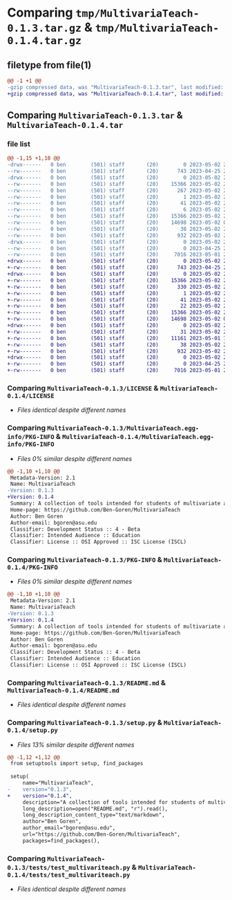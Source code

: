 # Comparing `tmp/MultivariaTeach-0.1.3.tar.gz` & `tmp/MultivariaTeach-0.1.4.tar.gz`

## filetype from file(1)

```diff
@@ -1 +1 @@
-gzip compressed data, was "MultivariaTeach-0.1.3.tar", last modified: Tue May  2 20:56:48 2023, max compression
+gzip compressed data, was "MultivariaTeach-0.1.4.tar", last modified: Tue May  2 21:14:27 2023, max compression
```

## Comparing `MultivariaTeach-0.1.3.tar` & `MultivariaTeach-0.1.4.tar`

### file list

```diff
@@ -1,15 +1,18 @@
-drwx------   0 ben        (501) staff       (20)        0 2023-05-02 20:56:48.396335 MultivariaTeach-0.1.3/
--rw-------   0 ben        (501) staff       (20)      743 2023-04-25 22:03:04.000000 MultivariaTeach-0.1.3/LICENSE
-drwx------   0 ben        (501) staff       (20)        0 2023-05-02 20:56:48.395394 MultivariaTeach-0.1.3/MultivariaTeach.egg-info/
--rw-------   0 ben        (501) staff       (20)    15366 2023-05-02 20:56:48.000000 MultivariaTeach-0.1.3/MultivariaTeach.egg-info/PKG-INFO
--rw-------   0 ben        (501) staff       (20)      267 2023-05-02 20:56:48.000000 MultivariaTeach-0.1.3/MultivariaTeach.egg-info/SOURCES.txt
--rw-------   0 ben        (501) staff       (20)        1 2023-05-02 20:56:48.000000 MultivariaTeach-0.1.3/MultivariaTeach.egg-info/dependency_links.txt
--rw-------   0 ben        (501) staff       (20)       41 2023-05-02 20:56:48.000000 MultivariaTeach-0.1.3/MultivariaTeach.egg-info/requires.txt
--rw-------   0 ben        (501) staff       (20)        6 2023-05-02 20:56:48.000000 MultivariaTeach-0.1.3/MultivariaTeach.egg-info/top_level.txt
--rw-------   0 ben        (501) staff       (20)    15366 2023-05-02 20:56:48.396061 MultivariaTeach-0.1.3/PKG-INFO
--rw-------   0 ben        (501) staff       (20)    14698 2023-05-02 00:18:49.000000 MultivariaTeach-0.1.3/README.md
--rw-------   0 ben        (501) staff       (20)       38 2023-05-02 20:56:48.396368 MultivariaTeach-0.1.3/setup.cfg
--rw-------   0 ben        (501) staff       (20)      932 2023-05-02 20:56:38.000000 MultivariaTeach-0.1.3/setup.py
-drwx------   0 ben        (501) staff       (20)        0 2023-05-02 20:56:48.395607 MultivariaTeach-0.1.3/tests/
--rw-------   0 ben        (501) staff       (20)        0 2023-04-25 22:05:08.000000 MultivariaTeach-0.1.3/tests/__init__.py
--rw-------   0 ben        (501) staff       (20)     7016 2023-05-01 22:22:43.000000 MultivariaTeach-0.1.3/tests/test_multivariteach.py
+drwx------   0 ben        (501) staff       (20)        0 2023-05-02 21:14:27.796776 MultivariaTeach-0.1.4/
+-rw-------   0 ben        (501) staff       (20)      743 2023-04-25 22:03:04.000000 MultivariaTeach-0.1.4/LICENSE
+drwx------   0 ben        (501) staff       (20)        0 2023-05-02 21:14:27.795134 MultivariaTeach-0.1.4/MultivariaTeach.egg-info/
+-rw-------   0 ben        (501) staff       (20)    15366 2023-05-02 21:14:27.000000 MultivariaTeach-0.1.4/MultivariaTeach.egg-info/PKG-INFO
+-rw-------   0 ben        (501) staff       (20)      330 2023-05-02 21:14:27.000000 MultivariaTeach-0.1.4/MultivariaTeach.egg-info/SOURCES.txt
+-rw-------   0 ben        (501) staff       (20)        1 2023-05-02 21:14:27.000000 MultivariaTeach-0.1.4/MultivariaTeach.egg-info/dependency_links.txt
+-rw-------   0 ben        (501) staff       (20)       41 2023-05-02 21:14:27.000000 MultivariaTeach-0.1.4/MultivariaTeach.egg-info/requires.txt
+-rw-------   0 ben        (501) staff       (20)       22 2023-05-02 21:14:27.000000 MultivariaTeach-0.1.4/MultivariaTeach.egg-info/top_level.txt
+-rw-------   0 ben        (501) staff       (20)    15366 2023-05-02 21:14:27.796475 MultivariaTeach-0.1.4/PKG-INFO
+-rw-------   0 ben        (501) staff       (20)    14698 2023-05-02 00:18:49.000000 MultivariaTeach-0.1.4/README.md
+drwx------   0 ben        (501) staff       (20)        0 2023-05-02 21:14:27.795542 MultivariaTeach-0.1.4/multivariateach/
+-rw-------   0 ben        (501) staff       (20)       31 2023-05-02 20:33:56.000000 MultivariaTeach-0.1.4/multivariateach/__init__.py
+-rw-------   0 ben        (501) staff       (20)    11161 2023-05-01 19:52:12.000000 MultivariaTeach-0.1.4/multivariateach/multivariateach.py
+-rw-------   0 ben        (501) staff       (20)       38 2023-05-02 21:14:27.796841 MultivariaTeach-0.1.4/setup.cfg
+-rw-------   0 ben        (501) staff       (20)      932 2023-05-02 21:13:48.000000 MultivariaTeach-0.1.4/setup.py
+drwx------   0 ben        (501) staff       (20)        0 2023-05-02 21:14:27.795932 MultivariaTeach-0.1.4/tests/
+-rw-------   0 ben        (501) staff       (20)        0 2023-04-25 22:05:08.000000 MultivariaTeach-0.1.4/tests/__init__.py
+-rw-------   0 ben        (501) staff       (20)     7016 2023-05-01 22:22:43.000000 MultivariaTeach-0.1.4/tests/test_multivariteach.py
```

### Comparing `MultivariaTeach-0.1.3/LICENSE` & `MultivariaTeach-0.1.4/LICENSE`

 * *Files identical despite different names*

### Comparing `MultivariaTeach-0.1.3/MultivariaTeach.egg-info/PKG-INFO` & `MultivariaTeach-0.1.4/MultivariaTeach.egg-info/PKG-INFO`

 * *Files 0% similar despite different names*

```diff
@@ -1,10 +1,10 @@
 Metadata-Version: 2.1
 Name: MultivariaTeach
-Version: 0.1.3
+Version: 0.1.4
 Summary: A collection of tools intended for students of multivariate analysis
 Home-page: https://github.com/Ben-Goren/MultivariaTeach
 Author: Ben Goren
 Author-email: bgoren@asu.edu
 Classifier: Development Status :: 4 - Beta
 Classifier: Intended Audience :: Education
 Classifier: License :: OSI Approved :: ISC License (ISCL)
```

### Comparing `MultivariaTeach-0.1.3/PKG-INFO` & `MultivariaTeach-0.1.4/PKG-INFO`

 * *Files 0% similar despite different names*

```diff
@@ -1,10 +1,10 @@
 Metadata-Version: 2.1
 Name: MultivariaTeach
-Version: 0.1.3
+Version: 0.1.4
 Summary: A collection of tools intended for students of multivariate analysis
 Home-page: https://github.com/Ben-Goren/MultivariaTeach
 Author: Ben Goren
 Author-email: bgoren@asu.edu
 Classifier: Development Status :: 4 - Beta
 Classifier: Intended Audience :: Education
 Classifier: License :: OSI Approved :: ISC License (ISCL)
```

### Comparing `MultivariaTeach-0.1.3/README.md` & `MultivariaTeach-0.1.4/README.md`

 * *Files identical despite different names*

### Comparing `MultivariaTeach-0.1.3/setup.py` & `MultivariaTeach-0.1.4/setup.py`

 * *Files 13% similar despite different names*

```diff
@@ -1,12 +1,12 @@
 from setuptools import setup, find_packages
 
 setup(
     name="MultivariaTeach",
-    version="0.1.3",
+    version="0.1.4",
     description="A collection of tools intended for students of multivariate analysis",
     long_description=open("README.md", "r").read(),
     long_description_content_type="text/markdown",
     author="Ben Goren",
     author_email="bgoren@asu.edu",
     url="https://github.com/Ben-Goren/MultivariaTeach",
     packages=find_packages(),
```

### Comparing `MultivariaTeach-0.1.3/tests/test_multivariteach.py` & `MultivariaTeach-0.1.4/tests/test_multivariteach.py`

 * *Files identical despite different names*

